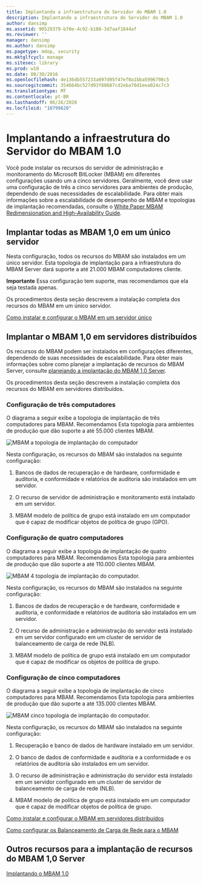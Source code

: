 ```yaml
---
title: Implantando a infraestrutura do Servidor do MBAM 1.0
description: Implantando a infraestrutura do Servidor do MBAM 1.0
author: dansimp
ms.assetid: 90529379-b70e-4c92-b188-3d7aaf1844af
ms.reviewer: ''
manager: dansimp
ms.author: dansimp
ms.pagetype: mdop, security
ms.mktglfcycl: manage
ms.sitesec: library
ms.prod: w10
ms.date: 08/30/2016
ms.openlocfilehash: de136db557233a097d95f47ef0a1bba5996798c5
ms.sourcegitcommit: 354664bc527d93f80687cd2eba70d1eea024c7c3
ms.translationtype: MT
ms.contentlocale: pt-BR
ms.lasthandoff: 06/26/2020
ms.locfileid: "10799620"
---
```

# Implantando a infraestrutura do Servidor do MBAM 1.0


Você pode instalar os recursos do servidor de administração e monitoramento do Microsoft BitLocker (MBAM) em diferentes configurações usando um a cinco servidores. Geralmente, você deve usar uma configuração de três a cinco servidores para ambientes de produção, dependendo de suas necessidades de escalabilidade. Para obter mais informações sobre a escalabilidade de desempenho de MBAM e topologias de implantação recomendadas, consulte o [White Paper MBAM Redimensionation and High-Availability Guide](https://go.microsoft.com/fwlink/p/?LinkId=258314).

## Implantar todas as MBAM 1,0 em um único servidor


Nesta configuração, todos os recursos do MBAM são instalados em um único servidor. Esta topologia de implantação para a infraestrutura do MBAM Server dará suporte a até 21.000 MBAM computadores cliente.

**Importante**  Essa configuração tem suporte, mas recomendamos que ela seja testada apenas.

 

Os procedimentos desta seção descrevem a instalação completa dos recursos do MBAM em um único servidor.

[Como instalar e configurar o MBAM em um servidor único](how-to-install-and-configure-mbam-on-a-single-server-mbam-1.md)

## Implantar o MBAM 1,0 em servidores distribuídos


Os recursos do MBAM podem ser instalados em configurações diferentes, dependendo de suas necessidades de escalabilidade. Para obter mais informações sobre como planejar a implantação de recursos do MBAM Server, consulte [planejando a implantação do MBAM 1,0 Server](planning-for-mbam-10-server-deployment.md).

Os procedimentos desta seção descrevem a instalação completa dos recursos do MBAM em servidores distribuídos.

### Configuração de três computadores

O diagrama a seguir exibe a topologia de implantação de três computadores para MBAM. Recomendamos Esta topologia para ambientes de produção que dão suporte a até 55.000 clientes MBAM.

![MBAM a topologia de implantação do computador](images/mbam-3-server.jpg)

Nesta configuração, os recursos do MBAM são instalados na seguinte configuração:

1.  Bancos de dados de recuperação e de hardware, conformidade e auditoria, e conformidade e relatórios de auditoria são instalados em um servidor.

2.  O recurso de servidor de administração e monitoramento está instalado em um servidor.

3.  MBAM modelo de política de grupo está instalado em um computador que é capaz de modificar objetos de política de grupo (GPO).

### Configuração de quatro computadores

O diagrama a seguir exibe a topologia de implantação de quatro computadores para MBAM. Recomendamos Esta topologia para ambientes de produção que dão suporte a até 110.000 clientes MBAM.

![MBAM 4 topologia de implantação do computador.](images/mbam-4-computer.jpg)

Nesta configuração, os recursos do MBAM são instalados na seguinte configuração:

1.  Bancos de dados de recuperação e de hardware, conformidade e auditoria, e conformidade e relatórios de auditoria são instalados em um servidor.

2.  O recurso de administração e administração do servidor está instalado em um servidor configurado em um cluster de servidor de balanceamento de carga de rede (NLB).

3.  MBAM modelo de política de grupo está instalado em um computador que é capaz de modificar os objetos de política de grupo.

### Configuração de cinco computadores

O diagrama a seguir exibe a topologia de implantação de cinco computadores para MBAM. Recomendamos Esta topologia para ambientes de produção que dão suporte a até 135.000 clientes MBAM.

![MBAM cinco topologia de implantação do computador.](images/mbam-5-computer.jpg)

Nesta configuração, os recursos do MBAM são instalados na seguinte configuração:

1.  Recuperação e banco de dados de hardware instalado em um servidor.

2.  O banco de dados de conformidade e auditoria e a conformidade e os relatórios de auditoria são instalados em um servidor.

3.  O recurso de administração e administração do servidor está instalado em um servidor configurado em um cluster de servidor de balanceamento de carga de rede (NLB).

4.  MBAM modelo de política de grupo está instalado em um computador que é capaz de modificar objetos de política de grupo.

[Como instalar e configurar o MBAM em servidores distribuídos](how-to-install-and-configure-mbam-on-distributed-servers-mbam-1.md)

[Como configurar os Balanceamento de Carga de Rede para o MBAM](how-to-configure-network-load-balancing-for-mbam.md)

## Outros recursos para a implantação de recursos do MBAM 1,0 Server


[Implantando o MBAM 1.0](deploying-mbam-10.md)

 

 





